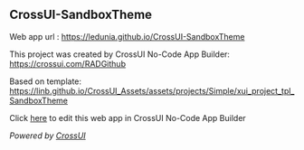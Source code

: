 ## CrossUI-SandboxTheme
Web app url : https://ledunia.github.io/CrossUI-SandboxTheme

This project was created by CrossUI No-Code App Builder: https://crossui.com/RADGithub

Based on template: https://linb.github.io/CrossUI_Assets/assets/projects/Simple/xui_project_tpl_SandboxTheme

Click [here](https://crossui.com/RADGithub/#!from=github&owner=ledunia&repo=CrossUI-SandboxTheme) to edit this web app in CrossUI No-Code App Builder

<i>Powered by [CrossUI](https://crossui.com)</i>
